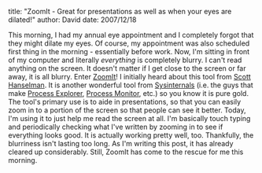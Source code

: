 
title: "ZoomIt - Great for presentations as well as when your eyes are dilated!"
author: David
date: 2007/12/18

This morning, I had my annual eye appointment and I completely forgot that they might dilate my eyes. Of course, my appointment was also scheduled first thing in the morning - essentially before work. Now, I'm sitting in front of my computer and literally <em>everything</em> is completely blurry. I can't read anything on the screen. It doesn't matter if I get close to the screen or far away, it is all blurry. 
Enter [ZoomIt](http://technet.microsoft.com/en-us/sysinternals/bb897434.aspx)! I initially heard about this tool from [Scott Hanselman](http://www.hanselman.com/blog/). It is another wonderful tool from [Sysinternals](http://www.sysinternals.com/) (i.e. the guys that make [Process Explorer](http://technet.microsoft.com/en-us/sysinternals/bb896653.aspx), [Process Monitor](http://technet.microsoft.com/en-us/sysinternals/bb896645.aspx), etc.) so you know it is pure gold. The tool's primary use is to aide in presentations, so that you can easily zoom in to a portion of the screen so that people can see it better. 
Today, I'm using it to just help me read the screen at all. I'm basically touch typing and periodically checking what I've written by zooming in to see if everything looks good. It is actually working pretty well, too. 
Thankfully, the blurriness isn't lasting too long. As I'm writing this post, it has already cleared up considerably. Still, ZoomIt has come to the rescue for me this morning.
